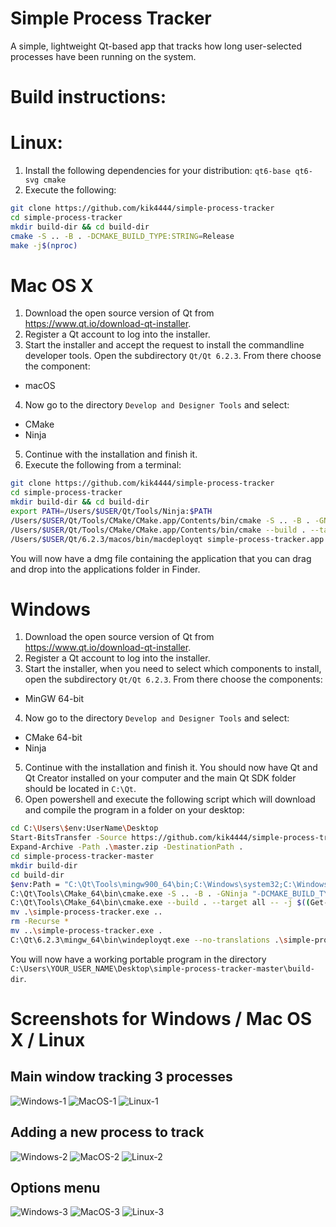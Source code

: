 
# Simple Process Tracker
A simple, lightweight Qt-based app that tracks how long user-selected processes have been running on the system.

# Build instructions:

# Linux:
1. Install the following dependencies for your distribution: `qt6-base qt6-svg cmake`
2. Execute the following:
```bash
git clone https://github.com/kik4444/simple-process-tracker
cd simple-process-tracker
mkdir build-dir && cd build-dir
cmake -S .. -B . -DCMAKE_BUILD_TYPE:STRING=Release
make -j$(nproc)
```

# Mac OS X
1. Download the open source version of Qt from https://www.qt.io/download-qt-installer.
2. Register a Qt account to log into the installer.
3. Start the installer and accept the request to install the commandline developer tools. Open the subdirectory `Qt/Qt 6.2.3`. From there choose the component:
- macOS
4. Now go to the directory `Develop and Designer Tools` and select:
- CMake
- Ninja
5. Continue with the installation and finish it.
6. Execute the following from a terminal:
```bash
git clone https://github.com/kik4444/simple-process-tracker
cd simple-process-tracker
mkdir build-dir && cd build-dir
export PATH=/Users/$USER/Qt/Tools/Ninja:$PATH
/Users/$USER/Qt/Tools/CMake/CMake.app/Contents/bin/cmake -S .. -B . -GNinja -DCMAKE_BUILD_TYPE:STRING=Release "-DCMAKE_PROJECT_INCLUDE_BEFORE:PATH=/Users/$USER/Qt/Qt Creator.app/Contents/Resources/package-manager/auto-setup.cmake" -DQT_QMAKE_EXECUTABLE:STRING=/Users/$USER/Qt/6.2.3/macos/bin/qmake -DCMAKE_PREFIX_PATH:STRING=/Users/$USER/Qt/6.2.3/macos -DCMAKE_C_COMPILER:STRING=/usr/bin/clang -DCMAKE_CXX_COMPILER:STRING=/usr/bin/clang++
/Users/$USER/Qt/Tools/CMake/CMake.app/Contents/bin/cmake --build . --target all -- -j$(sysctl -n hw.ncpu)
/Users/$USER/Qt/6.2.3/macos/bin/macdeployqt simple-process-tracker.app -dmg
```

You will now have a dmg file containing the application that you can drag and drop into the applications folder in Finder.

# Windows
1. Download the open source version of Qt from https://www.qt.io/download-qt-installer.
2. Register a Qt account to log into the installer.
3. Start the installer, when you need to select which components to install, open the subdirectory `Qt/Qt 6.2.3`. From there choose the components:
- MinGW 64-bit
4. Now go to the directory `Develop and Designer Tools` and select:
- CMake 64-bit
- Ninja
5. Continue with the installation and finish it. You should now have Qt and Qt Creator installed on your computer and the main Qt SDK folder should be located in `C:\Qt`.
6. Open powershell and execute the following script which will download and compile the program in a folder on your desktop:
```bash
cd C:\Users\$env:UserName\Desktop
Start-BitsTransfer -Source https://github.com/kik4444/simple-process-tracker/archive/refs/heads/master.zip -Destination .
Expand-Archive -Path .\master.zip -DestinationPath .
cd simple-process-tracker-master
mkdir build-dir
cd build-dir
$env:Path = "C:\Qt\Tools\mingw900_64\bin;C:\Windows\system32;C:\Windows;C:\Windows\System32\Wbem;C:\Windows\System32\WindowsPowerShell\v1.0\;C:\Windows\System32\OpenSSH\;C:\Qt\Tools\Ninja;"
C:\Qt\Tools\CMake_64\bin\cmake.exe -S .. -B . -GNinja "-DCMAKE_BUILD_TYPE:STRING=Release" "-DCMAKE_PROJECT_INCLUDE_BEFORE:PATH=C:/Qt/Tools/QtCreator/share/qtcreator/package-manager/auto-setup.cmake" "-DQT_QMAKE_EXECUTABLE:STRING=C:/Qt/6.2.3/mingw_64/bin/qmake.exe" "-DCMAKE_PREFIX_PATH:STRING=C:/Qt/6.2.3/mingw_64" "-DCMAKE_C_COMPILER:STRING=C:/Qt/Tools/mingw900_64/bin/gcc.exe" "-DCMAKE_CXX_COMPILER:STRING=C:/Qt/Tools/mingw900_64/bin/g++.exe"
C:\Qt\Tools\CMake_64\bin\cmake.exe --build . --target all -- -j $((Get-CimInstance Win32_ComputerSystem).NumberOfLogicalProcessors)
mv .\simple-process-tracker.exe ..
rm -Recurse *
mv ..\simple-process-tracker.exe .
C:\Qt\6.2.3\mingw_64\bin\windeployqt.exe --no-translations .\simple-process-tracker.exe
```

You will now have a working portable program in the directory `C:\Users\YOUR_USER_NAME\Desktop\simple-process-tracker-master\build-dir`.

# Screenshots for Windows / Mac OS X / Linux
## Main window tracking 3 processes
![Windows-1](https://user-images.githubusercontent.com/7779637/154819200-f7aeec4c-ec88-4266-bc9d-068fe69ba2aa.png)
![MacOS-1](https://user-images.githubusercontent.com/7779637/154819227-0307720b-d882-4626-9b11-d7884c0da359.png)
![Linux-1](https://user-images.githubusercontent.com/7779637/154822944-4659850d-6ec2-42d6-8d7c-b4108c1ce2d8.png)

## Adding a new process to track
![Windows-2](https://user-images.githubusercontent.com/7779637/154819189-f41babfe-c96a-4138-b38d-0182a9ae3dc5.png)
![MacOS-2](https://user-images.githubusercontent.com/7779637/154819230-c1855d3e-6dde-447e-9dbb-c0b02e407f4c.png)
![Linux-2](https://user-images.githubusercontent.com/7779637/154819240-e4aac09d-377c-442e-b0fa-dfb34fe9de09.png)

## Options menu
![Windows-3](https://user-images.githubusercontent.com/7779637/154819196-e541133e-9367-4beb-9a44-7073224a7aec.png)
![MacOS-3](https://user-images.githubusercontent.com/7779637/154819232-b59a940a-a836-41e0-a847-99868e2dbb5a.png)
![Linux-3](https://user-images.githubusercontent.com/7779637/154819241-a95c4a08-df8b-40f3-b950-362702af2619.png)
